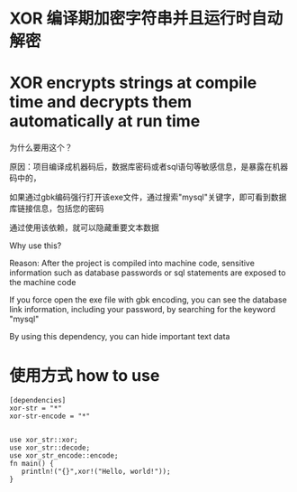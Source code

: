  # XOR 编译期加密字符串并且运行时自动解密
 # XOR encrypts strings at compile time and decrypts them automatically at run time

 为什么要用这个？

 原因：项目编译成机器码后，数据库密码或者sql语句等敏感信息，是暴露在机器码中的，

 如果通过gbk编码强行打开该exe文件，通过搜索"mysql"关键字，即可看到数据库链接信息，包括您的密码

 通过使用该依赖，就可以隐藏重要文本数据

 Why use this?

 Reason: After the project is compiled into machine code, sensitive information such as database passwords or sql statements are exposed to the machine code

 If you force open the exe file with gbk encoding, you can see the database link information, including your password, by searching for the keyword "mysql"

 By using this dependency, you can hide important text data

 # 使用方式 how to use
 ```
 [dependencies]
 xor-str = "*"
 xor-str-encode = "*"


use xor_str::xor;
use xor_str::decode;
use xor_str_encode::encode;
fn main() {
    println!("{}",xor!("Hello, world!"));
}
